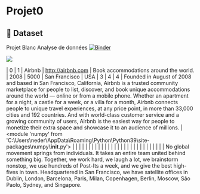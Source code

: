# Projet0
## :file_folder: Dataset

Projet  Blanc Analyse de données
[![Binder](https://mybinder.org/badge_logo.svg)](https://mybinder.org/v2/gh/NaderCYBERR/Projet-Analyse/HEAD)
<br>


<img src="https://cdn.hackersandslackers.com/2020/12/pandasseries_redo.png"  />








|   0 |    1 | Airbnb                        | http://airbnb.com                                          | Book accommodations around the world.                                  |      2008 |        5000 | San Francisco                         | USA                          |             3 |                    4 |         4 | Founded in August of 2008 and based in San Francisco, California, Airbnb is a trusted community marketplace for people to list, discover, and book unique accommodations around the world — online or from a mobile phone. Whether an apartment for a night, a castle for a week, or a villa for a month, Airbnb connects people to unique travel experiences, at any price point, in more than 33,000 cities and 192 countries. And with world-class customer service and a growing community of users, Airbnb is the easiest way for people to monetize their extra space and showcase it to an audience of millions.                                                                                                                                                                                                                                                                                                                                                                                                                                                                                                                                                                                                                                                                                                                               | <module 'numpy' from 'C:\\Users\\neder\\AppData\\Roaming\\Python\\Python39\\site-packages\\numpy\\__init__.py'> |
|     |      |                               |                                                            |                                                                        |           |             |                                       |                              |               |                      |           |                                                                                                                                                                                                                                                                                                                                                                                                                                                                                                                                                                                                                                                                                                                                                                                                                                                                                                                                                                                                                                                                                                                                                                                                                                                                                                                                                       |                                                                                                                 |
|     |      |                               |                                                            |                                                                        |           |             |                                       |                              |               |                      |           | No global movement springs from individuals. It takes an entire team united behind something big. Together, we work hard, we laugh a lot, we brainstorm nonstop, we use hundreds of Post-Its a week, and we give the best high-fives in town. Headquartered in San Francisco, we have satellite offices in Dublin, London, Barcelona, Paris, Milan, Copenhagen, Berlin, Moscow, São Paolo, Sydney, and Singapore.      


